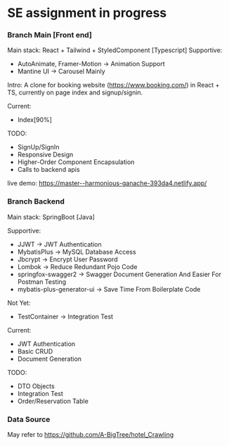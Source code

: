 # SE assignment in progress

### Branch Main [Front end]

Main stack: React + Tailwind + StyledComponent [Typescript]
Supportive:
- AutoAnimate, Framer-Motion -> Animation Support
- Mantine UI -> Carousel Mainly

Intro: A clone for booking website (https://www.booking.com/) in React + TS, currently on page index and signup/signin.

Current:
- Index[90%]

TODO:
- SignUp/SignIn
- Responsive Design
- Higher-Order Component Encapsulation
- Calls to backend apis

live demo: https://master--harmonious-ganache-393da4.netlify.app/

### Branch Backend

Main stack: SpringBoot [Java]

Supportive: 
- JJWT -> JWT Authentication
- MybatisPlus -> MySQL Database Access
- Jbcrypt -> Encrypt User Password
- Lombok -> Reduce Redundant Pojo Code
- springfox-swagger2 -> Swagger Document Generation And Easier For Postman Testing
- mybatis-plus-generator-ui -> Save Time From Boilerplate Code

Not Yet:
- TestContainer -> Integration Test

Current:
- JWT Authentication
- Basic CRUD
- Document Generation

TODO:
- DTO Objects
- Integration Test
- Order/Reservation Table

### Data Source

May refer to https://github.com/A-BigTree/hotel_Crawling
